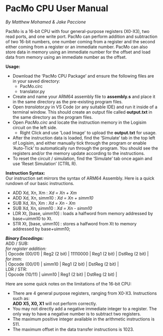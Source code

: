 # PacMo CPU User Manual #  
*By Matthew Mohamed & Jake Paccione*

PacMo is a 16-bit CPU with four general-purpose registers (X0-X3), two read ports, and one write port. PacMo can perform addition and subtraction of two 16-bit numbers, one number coming from a register and the second either coming from a register or an immediate number. PacMo can also store data in memory using an immediate number for the offset and load data from memory using an immediate number as the offset.

**Usage:**

- Download the ‘PacMo CPU Package’ and ensure the following files are in your saved directory:  
  - PacMo.circ  
  - translator.py  
- Create and name your ARM64 assembly file to **assembly.s** and place it in the same directory as the pre-existing program files.  
- Open *translator.py* in VS Code (or any suitable IDE) and run it inside of a terminal window. This should create an output file called **output.txt** in the same directory as the program files.  
- Open *PacMo.circ* and locate the instruction memory in the Logisim circuit on the left side.  
  - Right Click and use 'Load Image' to upload the **output.txt** for usage.  
- After the instruction data is loaded, find the ‘Simulate’ tab in the top left of Logisim, and either manually tick through the program or enable ‘Auto-Tick’ to automatically run through the program. You should see the registers and/or the memory update according to the instructions.  
- To reset the circuit / simulation, find the ‘Simulate’ tab once again and use ‘Reset Simulation’ (CTRL R).

**Instruction Syntax:**  
Our instruction set mirrors the syntax of ARM64 Assembly. Here is a quick rundown of our basic instructions.

- ADD Xd, Xn, Xm : *Xd \= Xn \+ Xm*  
- ADD Xd, Xn, simm10 : *Xd \= Xn \+ simm10*  
- SUB Xd, Xn, Xm : *Xd \= Xn \- Xm*  
- SUB Xd, Xn, simm10 : *Xd \= Xn \- simm10*  
- LDR Xt, \[base, uimm10\] : loads a halfword from memory addressed by base+uimm10 to Xt.  
- STR Xt, \[base, uimm10\] : stores a halfword from Xt to memory addressed by base+uimm10;

***Binary Encodings:***  
ADD / SUB:  
	*for register addition:*  
| Opcode (00/01) | Reg2 (2 bit) | 11110000 | Reg1 (2 bit) | DstReg (2 bit) |  
*for imm:*  
| Opcode (00/01) | simm10 | Reg1 (2 bit) | DstReg (2 bit) |  
LDR / STR:  
	| Opcode (10/11) | uimm10 | Reg1 (2 bit) | DstReg (2 bit) |

Here are some quick notes on the limitations of the 16-bit CPU:

- There are 4 general purpose registers, ranging from X0-X3. Instructions such as:   
  **ADD X5, X0, X1** will not perform correctly.  
- You may not directly add a negative immediate integer to a register. The only way to have a negative number is to subtract two registers.  
- The maximum positive integer available in the arithmetic instructions is 511\.  
- The maximum offset in the data transfer instructions is 1023\.

